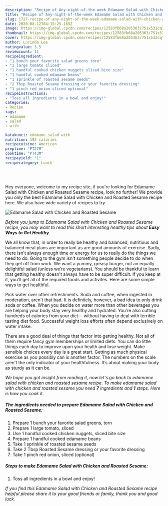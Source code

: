 ```yaml
---
description: "Recipe of Any-night-of-the-week Edamame Salad with Chicken and Roasted Sesame"
title: "Recipe of Any-night-of-the-week Edamame Salad with Chicken and Roasted Sesame"
slug: 1727-recipe-of-any-night-of-the-week-edamame-salad-with-chicken-and-roasted-sesame
date: 2020-08-12T04:15:25.165Z
image: https://img-global.cpcdn.com/recipes/12583fb68a205363/751x532cq70/edamame-salad-with-chicken-and-roasted-sesame-recipe-main-photo.jpg
thumbnail: https://img-global.cpcdn.com/recipes/12583fb68a205363/751x532cq70/edamame-salad-with-chicken-and-roasted-sesame-recipe-main-photo.jpg
cover: https://img-global.cpcdn.com/recipes/12583fb68a205363/751x532cq70/edamame-salad-with-chicken-and-roasted-sesame-recipe-main-photo.jpg
author: Lucinda Lee
ratingvalue: 3.5
reviewcount: 11
recipeingredient:
- "1 bunch your favorite salad greens torn"
- "1 large tomato sliced"
- "1 handful cooked chicken nuggets sliced bite size"
- "1 handful cooked edamame beans"
- "1 sprinkle of roasted sesame seeds"
- "2 Tbsp Roasted Sesame dressing or your favorite dressing"
- "1 pinch red onion sliced optional"
recipeinstructions:
- "Toss all ingredients in a bowl and enjoy!"
categories:
- Recipe
tags:
- edamame
- salad
- with

katakunci: edamame salad with 
nutrition: 192 calories
recipecuisine: American
preptime: "PT27M"
cooktime: "PT43M"
recipeyield: "1"
recipecategory: Lunch

---
```

<br>
Hey everyone, welcome to my recipe site, if you're looking for Edamame Salad with Chicken and Roasted Sesame recipe, look no further! We provide you only the best Edamame Salad with Chicken and Roasted Sesame recipe here. We also have wide variety of recipes to try.
<br>


![Edamame Salad with Chicken and Roasted Sesame](https://img-global.cpcdn.com/recipes/12583fb68a205363/751x532cq70/edamame-salad-with-chicken-and-roasted-sesame-recipe-main-photo.jpg)

<i>Before you jump to Edamame Salad with Chicken and Roasted Sesame recipe, you may want to read this short interesting healthy tips about <strong>Easy Ways to Get Healthy</strong>.</i>

We all know that, in order to really be healthy and balanced, nutritious and balanced meal plans are important as are good amounts of exercise. Sadly, there isn't always enough time or energy for us to really do the things we need to do. Going to the gym isn't something people decide to do when they get off from work. We want a yummy, greasy burger, not an equally delightful salad (unless we’re vegetarians). You should be thankful to learn that getting healthy doesn't always have to be super difficult. If you keep at it, you'll get all of the required foods and activites. Here are some simple ways to get healthful.

Pick water over other refreshments. Soda and coffee, when ingested in moderation, aren't that bad. It is definitely, however, a bad idea to only drink soda or coffee. When you decide on water more than other beverages you are helping your body stay very healthy and hydrated. You’re also cutting hundreds of calories from your diet— without having to deal with terrible tasting diet food. Successful weight loss efforts often depend exclusively on water intake.

There are a good deal of things that factor into getting healthy. Not all of them require fancy gym memberships or limited diets. You can do little things each day to improve upon your health and lose weight. Make sensible choices every day is a great start. Getting as much physical exercise as you possibly can is another factor. The numbers on the scale aren't the only indicator of your healthfulness. It’s about making your body as sturdy as it can be. 


<i>We hope you got insight from reading it, now let's go back to edamame salad with chicken and roasted sesame recipe. To make edamame salad with chicken and roasted sesame you need <strong>7</strong> ingredients and <strong>1</strong> steps. Here is how you cook it.
</i>

##### The ingredients needed to prepare Edamame Salad with Chicken and Roasted Sesame:

1. Prepare 1 bunch your favorite salad greens, torn
1. Prepare 1 large tomato, sliced
1. Use 1 handful cooked chicken nuggets, sliced bite size
1. Prepare 1 handful cooked edamame beans
1. Take 1 sprinkle of roasted sesame seeds
1. Take 2 Tbsp Roasted Sesame dressing or your favorite dressing
1. Take 1 pinch red onion, sliced (optional)


##### Steps to make Edamame Salad with Chicken and Roasted Sesame:

1. Toss all ingredients in a bowl and enjoy!


<i>If you find this Edamame Salad with Chicken and Roasted Sesame recipe helpful please share it to your good friends or family, thank you and good luck.</i>

